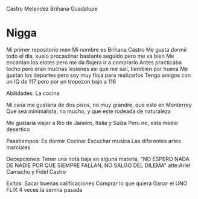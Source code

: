 Castro Melendez Brihana Guadalupe
# Nigga
Mi primer repositorio men
Mi nombre es Brihana Castro
Me gusta dormir todo el dia, suelo procastinar bastante seguido pero me va bien 
Me encantan los elotes pero me da flojera ir a comprarlo
Antes practicaba tocho pero eran muchas lesiones asi que me sali, tiembien por hueva
Me gustan los deportes pero soy muy floja para realizarlos
Tengo amigos con un IQ de 117 pero por un tropezon bajo a 116

Abilidades:
La cocina 

Mi casa me gustaria de dos pisos, no muy grandre, que este en Monterrey
Que sea minimalista, no mucho, y que este rodeada de naturaleza 

Me gustaria viajar a Rio de Janeiro, Italia y Suiza
Peru no, esta medio desertico 

Pasatiempos:
Es dormir
Cocinar
Escuchar musica
Las diferentes artes marciales

Decepciones:
Tener una nota baja en alguna materia, "NO ESPERO NADA DE NADIE POR QUE SIEMPRE FALLAN, NO SALGO DEL DILEMA" atte:Ariel Camacho y Fidel Castro 

Exitos:
Sacar buenas calificaciones 
Comprar lo que quiera 
Ganar el UNO FLIX 4 veces la semna pasada
